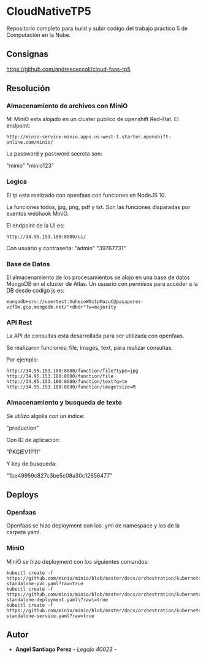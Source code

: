# CloudNativeTP5
Repositorio completo para build y subir codigo del trabajo practico 5 de Computación en la Nube.

## Consignas
https://github.com/andresceccoli/cloud-faas-tp5

## Resolución
### Almacenamiento de archivos con MiniO
Mi MiniO esta alojado en un cluster publico de openshift Red-Hat. 
El endpoint:

```
http://minio-service-minio.apps.us-west-1.starter.openshift-online.com/minio/
```
La password y password secreta son:

"minio" "minio123"

### Logica
El tp esta realizado con openfaas con funciones en NodeJS 10.

La funciones todos, jpg, png, pdf y txt. Son las funciones disparadas por eventos webhook MiniO.

El endpoint de la UI es:
```
http://34.95.153.180:8080/ui/
```
Con usuario y contraseña:
"admin" "39767731"

### Base de Datos
El almacenamiento de los procesamientos se alojo en una base de datos MongoDB en el cluster de Atlas.
Un usuario con permisos para acceder a la DB desde codigo js es:

```
mongodb+srv://usertest:VuheioW9z1pMazuC@pasaperez-vzf9m.gcp.mongodb.net/"+dbd+"?w=majority
```
### API Rest
La API de consultas esta desarrollada para ser utilizada con openfaas.

Se realizaron funciones: file, images, text, para realizar consultas.

Por ejemplo:
```
http://34.95.153.180:8080/function/file?type=jpg
http://34.95.153.180:8080/function/file
http://34.95.153.180:8080/function/text?q=te
http://34.95.153.180:8080/function/image?size=M
```

### Almacenamiento y busqueda de texto
Se utilizo algolia con un indice:

"production"

Con ID de aplicacion:

"PKGIEV1P11"

Y key de busqueda:

"1be49959c827c3be5c08a30c12656477"

## Deploys

### Openfaas
Openfaas se hizo deployment con los .yml de namespace y los de la carpeta yaml.

### MiniO
MiniO se hizo deployment con los siguientes comandos:
```
kubectl create -f https://github.com/minio/minio/blob/master/docs/orchestration/kubernetes/minio-standalone-pvc.yaml?raw=true
kubectl create -f https://github.com/minio/minio/blob/master/docs/orchestration/kubernetes/minio-standalone-deployment.yaml\?raw\=true
kubectl create -f https://github.com/minio/minio/blob/master/docs/orchestration/kubernetes/minio-standalone-service.yaml?raw=true
```
## Autor

* **Angel Santiago Perez** - *Legajo 40023* - 

